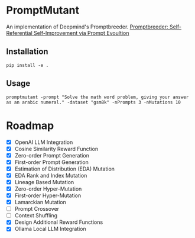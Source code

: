 # PromptMutant
An implementation of Deepmind's Promptbreeder.
[Promptbreeder: Self-Referential Self-Improvement via Prompt Evoultion](https://arxiv.org/pdf/2309.16797.pdf)

## Installation
```
pip install -e .
```

## Usage
```
promptmutant -prompt "Solve the math word problem, giving your answer as an arabic numeral." -dataset "gsm8k" -nPrompts 3 -nMutations 10
```

# Roadmap
- [x] OpenAI LLM Integration
- [x] Cosine Similarity Reward Function
- [x] Zero-order Prompt Generation
- [x] First-order Prompt Generation
- [x] Estimation of Distribution (EDA) Mutation
- [x] EDA Rank and Index Mutation
- [x] Lineage Based Mutation
- [x] Zero-order Hyper-Mutation
- [x] First-order Hyper-Mutation
- [x] Lamarckian Mutation
- [ ] Prompt Crossover
- [ ] Context Shuffling
- [x] Design Additional Reward Functions
- [x] Ollama Local LLM Integration
